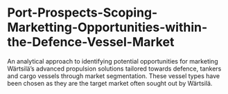 # Port-Prospects-Scoping-Marketting-Opportunities-within-the-Defence-Vessel-Market
An analytical approach to identifying potential opportunities for marketing Wärtsilä’s advanced propulsion solutions tailored towards defence, tankers and cargo vessels through market segmentation. 
These vessel types have been chosen as they are the target market often sought out by Wärtsilä.


